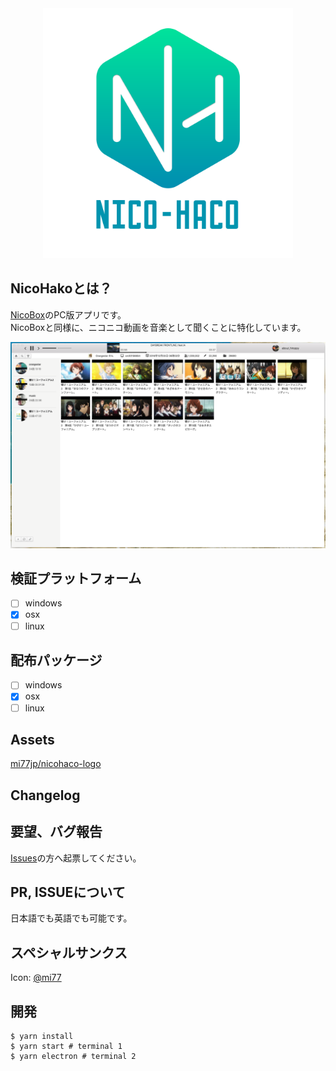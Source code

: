 <div align="center">
  <img src="./images/nicohaho-logo.svg" width="400" height="400">
</div>

## NicoHakoとは？
[NicoBox](https://itunes.apple.com/jp/app/nicobox-%E3%83%8B%E3%82%B3%E3%83%9C%E3%83%83%E3%82%AF%E3%82%B9/id421753493?mt=8)のPC版アプリです。  
NicoBoxと同様に、ニコニコ動画を音楽として聞くことに特化しています。

<img src="./images/screenshot.png" width="600">

## 検証プラットフォーム
- [ ] windows
- [x] osx
- [ ] linux

## 配布パッケージ
- [ ] windows
- [x] osx
- [ ] linux

## Assets
[mi77jp/nicohaco-logo](https://github.com/mi77jp/nicohaco-logo)  

## Changelog

## 要望、バグ報告
[Issues](https://github.com/abouthiroppy/nicohako/issues)の方へ起票してください。
## PR, ISSUEについて
日本語でも英語でも可能です。

## スペシャルサンクス
Icon: [@mi77](https://github.com/mi77jp)

## 開発
```shell
$ yarn install
$ yarn start # terminal 1
$ yarn electron # terminal 2
```
